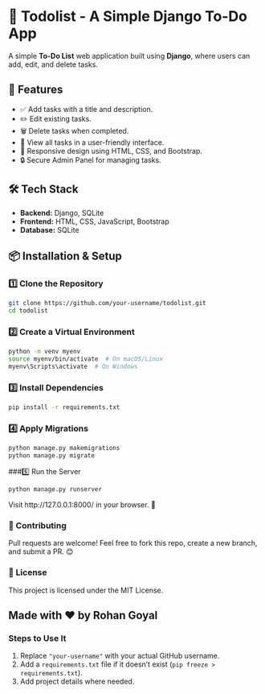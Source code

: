# 📝 Todolist - A Simple Django To-Do App

A simple **To-Do List** web application built using **Django**, where users can add, edit, and delete tasks.

## 🚀 Features
- ✅ Add tasks with a title and description.
- ✏️ Edit existing tasks.
- 🗑️ Delete tasks when completed.
- 📜 View all tasks in a user-friendly interface.
- 🎨 Responsive design using HTML, CSS, and Bootstrap.
- 🔒 Secure Admin Panel for managing tasks.

## 🛠️ Tech Stack
- **Backend:** Django, SQLite  
- **Frontend:** HTML, CSS, JavaScript, Bootstrap  
- **Database:** SQLite  

## 📦 Installation & Setup

### 1️⃣ Clone the Repository
```sh
git clone https://github.com/your-username/todolist.git
cd todolist
```

### 2️⃣ Create a Virtual Environment
```sh
python -m venv myenv
source myenv/bin/activate  # On macOS/Linux
myenv\Scripts\activate  # On Windows
```
### 3️⃣ Install Dependencies
```sh
pip install -r requirements.txt
```

### 4️⃣ Apply Migrations
```sh
python manage.py makemigrations
python manage.py migrate
```

###5️⃣ Run the Server
```sh
python manage.py runserver
```
<p>Visit http://127.0.0.1:8000/ in your browser. 🎉</p>

### 📌 Contributing
Pull requests are welcome! Feel free to fork this repo, create a new branch, and submit a PR. 😊

### 📄 License
This project is licensed under the MIT License.

## Made with ❤️ by Rohan Goyal

### **Steps to Use It**
1. Replace `"your-username"` with your actual GitHub username.  
2. Add a `requirements.txt` file if it doesn’t exist (`pip freeze > requirements.txt`).  
3. Add project details where needed.  
